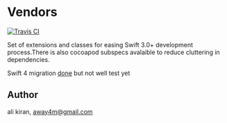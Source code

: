 
# Vendors
[![Travis CI](https://travis-ci.org/away4m/Vendors.svg?branch=master)](https://travis-ci.org/away4m/Vendors)

Set of extensions and classes for easing Swift 3.0+ development process.There is also cocoapod subspecs avalaible to reduce cluttering in dependencies.

Swift 4 migration [done](https://github.com/away4m/Vendors/tree/swift-4.0) but not well test yet 

## Author

ali kiran, away4m@gmail.com
